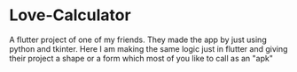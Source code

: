 # Love-Calculator
A flutter project of one of my friends. They made the app by just using python and tkinter. Here I am making the same logic just in flutter and giving their project a shape or a form which most of you like to call as an "apk"
